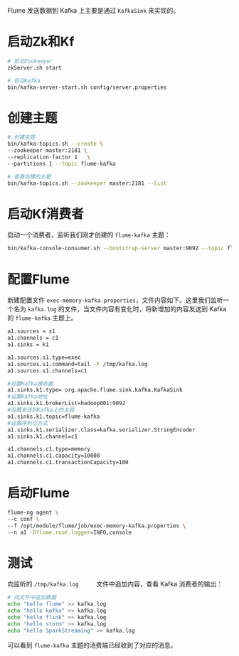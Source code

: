 Flume 发送数据到 Kafka 上主要是通过 `KafkaSink` 来实现的。

# 启动Zk和Kf

```bash
# 启动Zookeeper
zkServer.sh start

# 启动kafka
bin/kafka-server-start.sh config/server.properties
```

# 创建主题

```bash
# 创建主题
bin/kafka-topics.sh --create \
--zookeeper master:2181 \
--replication-factor 1   \
--partitions 1 --topic flume-kafka

# 查看创建的主题
bin/kafka-topics.sh --zookeeper master:2181 --list
```

# 启动Kf消费者

启动一个消费者，监听我们刚才创建的 `flume-kafka` 主题：

```bash
bin/kafka-console-consumer.sh --bootstrap-server master:9092 --topic flume-kafka
```

# 配置Flume

新建配置文件 `exec-memory-kafka.properties`，文件内容如下。这里我们监听一个名为 `kafka.log` 的文件，当文件内容有变化时，将新增加的内容发送到 Kafka 的 `flume-kafka` 主题上。

```bash
a1.sources = s1
a1.channels = c1
a1.sinks = k1

a1.sources.s1.type=exec
a1.sources.s1.command=tail -F /tmp/kafka.log
a1.sources.s1.channels=c1 

#设置Kafka接收器
a1.sinks.k1.type= org.apache.flume.sink.kafka.KafkaSink
#设置Kafka地址
a1.sinks.k1.brokerList=hadoop001:9092
#设置发送到Kafka上的主题
a1.sinks.k1.topic=flume-kafka
#设置序列化方式
a1.sinks.k1.serializer.class=kafka.serializer.StringEncoder
a1.sinks.k1.channel=c1     

a1.channels.c1.type=memory
a1.channels.c1.capacity=10000
a1.channels.c1.transactionCapacity=100   
```

# 启动Flume

```bash
flume-ng agent \
--c conf \
--f /opt/module/flume/job/exec-memory-kafka.properties \
--n a1 -Dflume.root.logger=INFO,console
```

# 测试

向监听的 `/tmp/kafka.log     ` 文件中追加内容，查看 Kafka 消费者的输出：

```bash
# 向文件中追加数据
echo "hello flume" >> kafka.log
echo "hello kafka" >> kafka.log
echo "hello flink" >> kafka.log
echo "hello storm" >> kafka.log
echo "hello SparkStreaming" >> kafka.log
```

可以看到 `flume-kafka` 主题的消费端已经收到了对应的消息。
